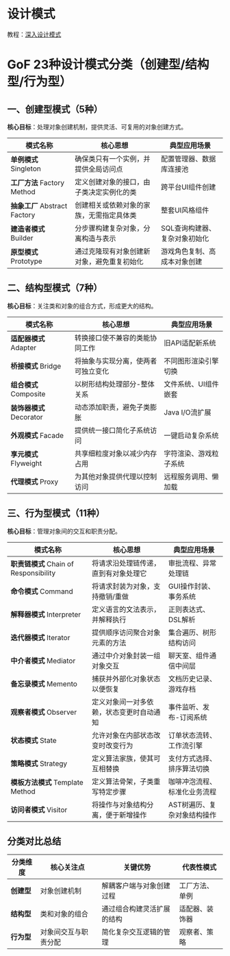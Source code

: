 # 设计模式

教程：[深入设计模式](https://refactoringguru.cn/design-patterns)

# GoF 23种设计模式分类（创建型/结构型/行为型）

## 一、创建型模式（5种）
**核心目标**：处理对象创建机制，提供灵活、可复用的对象创建方式。

| 模式名称               | 核心思想                                                                 | 典型应用场景                     |
|------------------------|--------------------------------------------------------------------------|----------------------------------|
| **单例模式** Singleton | 确保类只有一个实例，并提供全局访问点                                       | 配置管理器、数据库连接池          |
| **工厂方法** Factory Method | 定义创建对象的接口，由子类决定实例化的类                                   | 跨平台UI组件创建                 |
| **抽象工厂** Abstract Factory | 创建相关或依赖对象的家族，无需指定具体类                                   | 整套UI风格组件                   |
| **建造者模式** Builder | 分步骤构建复杂对象，分离构造与表示                                         | SQL查询构建器、复杂对象初始化     |
| **原型模式** Prototype | 通过克隆现有对象创建新对象，避免重复初始化                                 | 游戏角色复制、高成本对象创建      |

## 二、结构型模式（7种）
**核心目标**：关注类和对象的组合方式，形成更大的结构。

| 模式名称               | 核心思想                                                                 | 典型应用场景                     |
|------------------------|--------------------------------------------------------------------------|----------------------------------|
| **适配器模式** Adapter | 转换接口使不兼容的类能协同工作                                             | 旧API适配新系统                  |
| **桥接模式** Bridge    | 将抽象与实现分离，使两者可独立变化                                         | 不同图形渲染引擎切换              |
| **组合模式** Composite | 以树形结构处理部分-整体关系                                                | 文件系统、UI组件嵌套              |
| **装饰器模式** Decorator | 动态添加职责，避免子类膨胀                                                 | Java I/O流扩展                   |
| **外观模式** Facade    | 提供统一接口简化子系统访问                                                 | 一键启动复杂系统                  |
| **享元模式** Flyweight | 共享细粒度对象以减少内存占用                                               | 字符渲染、游戏粒子系统            |
| **代理模式** Proxy     | 为其他对象提供代理以控制访问                                               | 远程服务调用、懒加载              |

## 三、行为型模式（11种）
**核心目标**：管理对象间的交互和职责分配。

| 模式名称                      | 核心思想                                                                 | 典型应用场景                     |
|-------------------------------|--------------------------------------------------------------------------|----------------------------------|
| **职责链模式** Chain of Responsibility | 将请求沿处理链传递，直到有对象处理它                                       | 审批流程、异常处理链              |
| **命令模式** Command          | 将请求封装为对象，支持撤销/重做                                            | GUI操作封装、事务系统             |
| **解释器模式** Interpreter    | 定义语言的文法表示，并解释执行                                             | 正则表达式、DSL解析               |
| **迭代器模式** Iterator       | 提供顺序访问聚合对象元素的方法                                             | 集合遍历、树形结构访问            |
| **中介者模式** Mediator       | 通过中介对象封装一组对象交互                                               | 聊天室、组件通信中间层            |
| **备忘录模式** Memento        | 捕获并外部化对象状态以便恢复                                               | 文档历史记录、游戏存档            |
| **观察者模式** Observer       | 定义对象间一对多依赖，状态变更时自动通知                                   | 事件监听、发布-订阅系统           |
| **状态模式** State            | 允许对象在内部状态改变时改变行为                                           | 订单状态流转、工作流引擎          |
| **策略模式** Strategy         | 定义算法家族，使其可互相替换                                               | 支付方式选择、排序算法切换        |
| **模板方法模式** Template Method | 定义算法骨架，子类重写特定步骤                                             | 咖啡冲泡流程、标准化业务流程      |
| **访问者模式** Visitor        | 将操作与对象结构分离，便于新增操作                                         | AST树遍历、复杂对象结构操作       |

## 分类对比总结

| **分类维度** | **核心关注点**               | **关键优势**                     | **代表性模式**               |
|--------------|----------------------------|--------------------------------|----------------------------|
| **创建型**   | 对象创建机制                | 解耦客户端与对象创建过程         | 工厂方法、单例               |
| **结构型**   | 类和对象的组合              | 通过组合构建灵活扩展的结构       | 适配器、装饰器               |
| **行为型**   | 对象间交互与职责分配        | 简化复杂交互逻辑的管理           | 观察者、策略                 |
